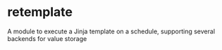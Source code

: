 # retemplate
A module to execute a Jinja template on a schedule, supporting several backends for value storage
